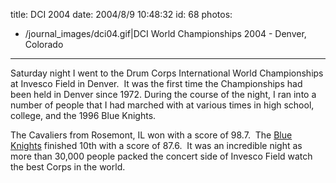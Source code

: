 title: DCI 2004
date: 2004/8/9 10:48:32
id: 68
photos:
- /journal_images/dci04.gif|DCI World Championships 2004 - Denver, Colorado
---
Saturday night I went to the Drum Corps International World Championships at Invesco Field in Denver.  It was the first time the Championships had been held in Denver since 1972. During the course of the night, I ran into a number of people that I had marched with at various times in high school, college, and the 1996 Blue Knights. 

The Cavaliers from Rosemont, IL won with a score of 98.7.  The [Blue Knights](http://www.bknights.org) finished 10th with a score of 87.6.  It was an incredible night as more than 30,000 people packed the concert side of Invesco Field watch the best Corps in the world. 